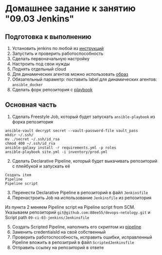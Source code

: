 # Домашнее задание к занятию "09.03 Jenkins"

## Подготовка к выполнению

1. Установить jenkins по любой из [инструкций](https://www.jenkins.io/download/)
2. Запустить и проверить работоспособность
3. Сделать первоначальную настройку
4. Настроить под свои нужды
5. Поднять отдельный cloud
6. Для динамических агентов можно использовать [образ](https://hub.docker.com/repository/docker/aragast/agent)
7. Обязательный параметр: поставить label для динамических агентов: `ansible_docker`
8.  Сделать форк репозитория с [playbook](https://github.com/aragastmatb/example-playbook)

## Основная часть

1. Сделать Freestyle Job, который будет запускать `ansible-playbook` из форка репозитория

```
ansible-vault decrypt secret --vault-password-file vault_pass
mkdir ~/.ssh/
mv ./secret ~/.ssh/id_rsa
chmod 400 ~/.ssh/id_rsa
ansible-galaxy install -r requirements.yml -p roles
ansible-playbook site.yml -i inventory/prod.yml
```

2. Сделать Declarative Pipeline, который будет выкачивать репозиторий с плейбукой и запускать её

```
Создать item
Pipeline
Pipeline script
```

3. Перенести Declarative Pipeline в репозиторий в файл `Jenkinsfile`
4. Перенастроить Job на использование `Jenkinsfile` из репозитория

Из пункта 2 меняем Pipeline script на Pipeline script from SCM. Указываем репозиторий `git@github.com:88ee55/devops-netology.git` и Script path `09-ci-03-jenkins/Jenkinsfile`

5. Создать Scripted Pipeline, наполнить его скриптом из [pipeline](./pipeline)
6. Заменить credentialsId на свой собственный
7. Проверить работоспособность, исправить ошибки, исправленный Pipeline вложить в репозитрий в файл `ScriptedJenkinsfile`
8. Отправить ссылку на репозиторий в ответе
